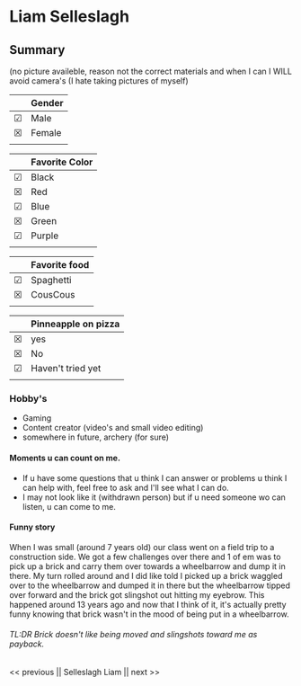 # Liam Selleslagh

## Summary

(no picture availeble, reason not the correct materials and when I can I WILL avoid camera's (I hate taking pictures of myself)



|  | Gender
|--|--|
| ☑ | Male
| ☒ |Female|
||

|  | Favorite Color
|--|--|
| ☑ | Black |
|☒|Red|
|☑|Blue|
|☒|Green|
|☑|Purple|
||

|  | Favorite food |
|--|--|
| ☑ | Spaghetti
| ☒ | CousCous
||

|  |Pinneapple on pizza  |
|--|--|
| ☒ | yes
| ☒ | No
| ☑ | Haven't tried yet
||

### Hobby's

 - Gaming
 - Content creator (video's and small video editing)
 - somewhere in future, archery (for sure)
 
 #### Moments u can count on me.
- If u have some questions that u think I can answer or problems u think I can help with, feel free to ask and I'll see what I can do.
- I may not look like it (withdrawn person) but if u need someone wo can listen, u can come to me.

#### Funny story
When I was small (around 7 years old) our class went on a field trip to a construction side.
We got a few challenges over there and 1 of em was to pick up a brick and carry them over towards a wheelbarrow and dump it in there. 
My turn rolled around and I did like told I picked up a brick waggled over to the wheelbarrow and dumped it in there but the wheelbarrow tipped over forward and the brick got slingshot out hitting my eyebrow.
This happened around 13 years ago and now that I think of it, it's actually pretty funny knowing that brick wasn't in the mood of being put in a wheelbarrow.
###### TL:DR Brick doesn't like being moved and slingshots toward me as payback.

<< previous || Selleslagh Liam || next >>
